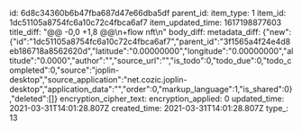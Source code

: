 id: 6d8c34360b6b47fba687d47e66dba5df
parent_id: 
item_type: 1
item_id: 1dc51105a8754fc6a10c72c4fbca6af7
item_updated_time: 1617198877603
title_diff: "@@ -0,0 +1,8 @@\\n+flow nft\\n"
body_diff: 
metadata_diff: {"new":{"id":"1dc51105a8754fc6a10c72c4fbca6af7","parent_id":"3f1565a4f24e4d8eb186718a8562620d","latitude":"0.00000000","longitude":"0.00000000","altitude":"0.0000","author":"","source_url":"","is_todo":0,"todo_due":0,"todo_completed":0,"source":"joplin-desktop","source_application":"net.cozic.joplin-desktop","application_data":"","order":0,"markup_language":1,"is_shared":0},"deleted":[]}
encryption_cipher_text: 
encryption_applied: 0
updated_time: 2021-03-31T14:01:28.807Z
created_time: 2021-03-31T14:01:28.807Z
type_: 13
